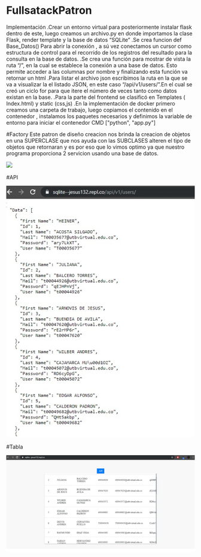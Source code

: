 # FullsatackPatron

Implementación
.Crear un entorno virtual para posteriormente instalar flask dentro de este, luego
creamos un archivo.py en donde importamos la clase Flask, render template y la
base de datos “SQLite”
.Se crea funcion def Base_Datos() Para abrir la conexión , a sú vez conectamos un
cursor como estructura de control para el recorrido de los registros del resultado
para la consulta en la base de datos.
.Se crea una función para mostrar de vista la ruta “/”, en la cual se establece la
conexión a una base de datos. Esto permite acceder a las columnas por nombre y
finalizando esta función va retornar un html
.Para listar el archivo json escribimos la ruta en la que se va a visualizar la el listado
JSON, en este caso “/api/v1/users/”.En el cual se creó un ciclo for para que itere el
número de veces tanto como datos existan en la base.
.Para la parte del frontend se clasificó en Templates ( Index.html) y static (css,js)
.En la implementación de docker primero creamos una carpeta de trabajo, luego
copiamos el contenido en el contenedor , instalamos los paquetes necesarios y
definimos la variable de entorno para iniciar el contenedor CMD ["python", "app.py"]

#Factory
Este patron de diseño creacion nos brinda la creacion de objetos en una SUPERCLASE 
que nos ayuda con las SUBCLASES alteren el tipo de objetos que retornaran y es por
eso que lo vimos optimo ya que nuestro programa proporciona 2 servicion usando
una base de datos.

<td><img src="https://refactoring.guru/images/patterns/diagrams/factory-method/structure.png"</th>

#API

<td><img src="https://github.com/Jesus132/FullsatackPatron/blob/master/api.jpg"</th>

#Tabla

<td><img src="https://github.com/Jesus132/FullsatackPatron/blob/master/tabla.jpg"</th>
